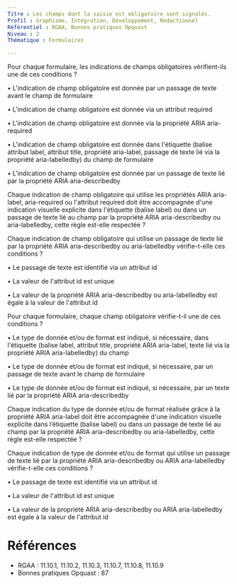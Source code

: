 ```yaml
---
Titre : Les champs dont la saisie est obligatoire sont signalés.
Profil : Graphisme, Intégration, Développement, Rédactionnel
Référentiel : RGAA, Bonnes pratiques Opquast
Niveau : 2
Thématique : Formulaires

---
```

Pour chaque formulaire, les indications de champs obligatoires vérifient-ils une de ces conditions ?

• L'indication de champ obligatoire est donnée par un passage de texte avant le champ de formulaire

• L'indication de champ obligatoire est donnée via un attribut required

• L'indication de champ obligatoire est donnée via la propriété ARIA aria-required

• L'indication de champ obligatoire est donnée dans l'étiquette (balise attribut label, attribut title, propriété aria-label, passage de texte lié via la propriété aria-labelledby) du champ de formulaire

• L'indication de champ obligatoire est donnée par un passage de texte lié par la propriété ARIA aria-describedby

Chaque indication de champ obligatoire qui utilise les propriétés ARIA aria-label, aria-required ou l'attribut required doit être accompagnée d'une indication visuelle explicite dans l'étiquette (balise label) ou dans un passage de texte lié au champ par la propriété ARIA aria-describedby ou aria-labelledby, cette règle est-elle respectée ?

Chaque indication de champ obligatoire qui utilise un passage de texte lié par la propriété ARIA aria-describedby ou aria-labelledby vérifie-t-elle ces conditions ?

• Le passage de texte est identifié via un attribut id

• La valeur de l'attribut id est unique

• La valeur de la propriété ARIA aria-describedby ou aria-labelledby est égale à la valeur de l'attribut id

Pour chaque formulaire, chaque champ obligatoire vérifie-t-il une de ces conditions ?

• Le type de donnée et/ou de format est indiqué, si nécessaire, dans l'étiquette (balise label, attribut title, propriété ARIA aria-label, texte lié via la propriété ARIA aria-labelledby) du champ

• Le type de donnée et/ou de format est indiqué, si nécessaire, par un passage de texte avant le champ de formulaire

• Le type de donnée et/ou de format est indiqué, si nécessaire, par un texte lié par la propriété ARIA aria-describedby

Chaque indication du type de donnée et/ou de format réalisée grâce à la propriété ARIA aria-label doit être accompagnée d'une indication visuelle explicite dans l’étiquette (balise label) ou dans un passage de texte lié au champ par la propriété ARIA aria-describedby ou aria-labelledby, cette règle est-elle respectée ?

Chaque indication de type de donnée et/ou de format qui utilise un passage de texte lié par la propriété ARIA aria-describedby ou ARIA aria-labelledby vérifie-t-elle ces conditions ?

• Le passage de texte est identifié via un attribut id

• La valeur de l'attribut id est unique

• La valeur de la propriété ARIA aria-describedby ou ARIA aria-labelledby est égale à la valeur de l'attribut id

# Références

*   RGAA : 11.10.1, 11.10.2, 11.10.3, 11.10.7, 11.10.8, 11.10.9
*   Bonnes pratiques Opquast : 87